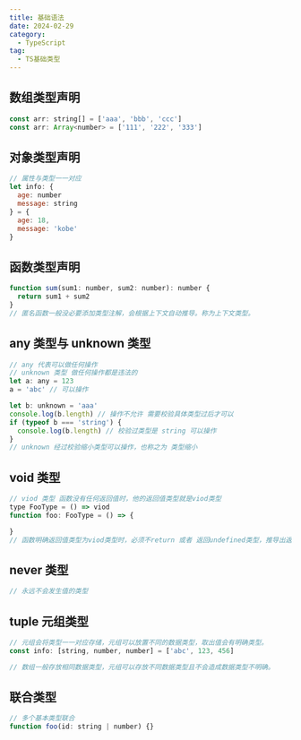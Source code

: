 ```yaml
---
title: 基础语法
date: 2024-02-29
category:
  - TypeScript
tag:
  - TS基础类型
---
```


## 数组类型声明

```javascript
const arr: string[] = ['aaa', 'bbb', 'ccc']
const arr: Array<number> = ['111', '222', '333']
```

## 对象类型声明

```javascript
// 属性与类型一一对应
let info: {
  age: number
  message: string
} = {
  age: 18,
  message: 'kobe'
}
```

## 函数类型声明

```javascript
function sum(sum1: number, sum2: number): number {
  return sum1 + sum2
}
// 匿名函数一般没必要添加类型注解，会根据上下文自动推导。称为上下文类型。
```

## any 类型与 unknown 类型

```javascript
// any 代表可以做任何操作
// unknown 类型 做任何操作都是违法的
let a: any = 123
a = 'abc' // 可以操作

let b: unknown = 'aaa'
console.log(b.length) // 操作不允许 需要校验具体类型过后才可以
if (typeof b === 'string') {
  console.log(b.length) // 校验过类型是 string 可以操作
}
// unknown 经过校验缩小类型可以操作，也称之为 类型缩小
```

## void 类型

```javascript
// viod 类型 函数没有任何返回值时，他的返回值类型就是viod类型
type FooType = () => viod
function foo: FooType = () => {

}
// 函数明确返回值类型为viod类型时，必须不return 或者 返回undefined类型，推导出返回类型为void的时候，可以返回任意类型。
```

## never 类型

```javascript
// 永远不会发生值的类型
```

## tuple 元组类型

```javascript
// 元组会将类型一一对应存储，元组可以放置不同的数据类型，取出值会有明确类型。
const info: [string, number, number] = ['abc', 123, 456]

// 数组一般存放相同数据类型，元组可以存放不同数据类型且不会造成数据类型不明确。
```

## 联合类型

```javascript
// 多个基本类型联合
function foo(id: string | number) {}
```
